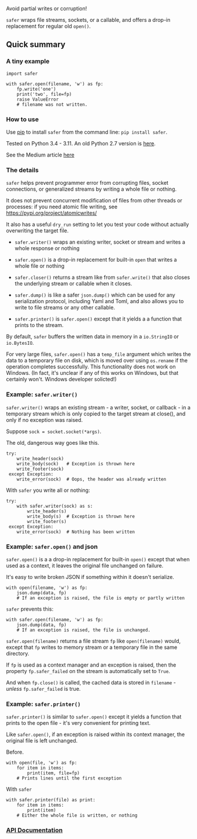 Avoid partial writes or corruption!

`safer` wraps file streams, sockets, or a callable, and offers a drop-in
replacement for regular old `open()`.

## Quick summary

### A tiny example

    import safer

    with safer.open(filename, 'w') as fp:
        fp.write('one')
        print('two', file=fp)
        raise ValueError
        # filename was not written.


### How to use

Use [pip](https://pypi.org/project/pip) to install `safer` from the command
line: `pip install safer`.

Tested on Python 3.4 - 3.11.  An old Python 2.7 version
is [here](https://github.com/rec/safer/tree/v2.0.5).

See the Medium article [here](https://medium.com/@TomSwirly/%EF%B8%8F-safer-a-safer-file-writer-%EF%B8%8F-5fe267dbe3f5)

### The details

`safer` helps prevent programmer error from corrupting files, socket
connections, or generalized streams by writing a whole file or nothing.

It does not prevent concurrent modification of files from other threads or
processes: if you need atomic file writing, see
https://pypi.org/project/atomicwrites/

It also has a useful `dry_run` setting to let you test your code without
actually overwriting the target file.

* `safer.writer()` wraps an existing writer, socket or stream and writes a
  whole response or nothing

* `safer.open()` is a drop-in replacement for built-in `open` that
  writes a whole file or nothing

* `safer.closer()` returns a stream like from `safer.write()` that also
  closes the underlying stream or callable when it closes.

* `safer.dump()` is like a safer `json.dump()` which can be used for any
  serialization protocol, including Yaml and Toml, and also allows you to
  write to file streams or any other callable.

* `safer.printer()` is `safer.open()` except that it yields a
  a function that prints to the stream.

By default, `safer` buffers the written data in memory in a `io.StringIO`
or `io.BytesIO`.

For very large files, `safer.open()` has a `temp_file` argument which
writes the data to a temporary file on disk, which is moved over using
`os.rename` if the operation completes successfully.  This functionality
does not work on Windows.  (In fact, it's unclear if any of this works on
Windows, but that certainly won't.  Windows developer solicted!)


### Example: `safer.writer()`

`safer.writer()` wraps an existing stream - a writer, socket, or callback -
in a temporary stream which is only copied to the target stream at close(), and
only if no exception was raised.

Suppose `sock = socket.socket(*args)`.

The old, dangerous way goes like this.

    try:
        write_header(sock)
        write_body(sock)   # Exception is thrown here
        write_footer(sock)
     except Exception:
        write_error(sock)  # Oops, the header was already written

With `safer` you write all or nothing:

    try:
        with safer.writer(sock) as s:
            write_header(s)
            write_body(s)  # Exception is thrown here
            write_footer(s)
     except Exception:
        write_error(sock)  # Nothing has been written

### Example: `safer.open()` and json

`safer.open()` is a a drop-in replacement for built-in `open()` except that when
used as a context, it leaves the original file unchanged on failure.

It's easy to write broken JSON if something within it doesn't serialize.

    with open(filename, 'w') as fp:
        json.dump(data, fp)
        # If an exception is raised, the file is empty or partly written

`safer` prevents this:

    with safer.open(filename, 'w') as fp:
        json.dump(data, fp)
        # If an exception is raised, the file is unchanged.

`safer.open(filename)` returns a file stream `fp` like `open(filename)`
would, except that `fp` writes to memory stream or a temporary file in the
same directory.

If `fp` is used as a context manager and an exception is raised, then the
property `fp.safer_failed` on the stream is automatically set to `True`.

And when `fp.close()` is called, the cached data is stored in `filename` -
*unless* `fp.safer_failed` is true.

### Example: `safer.printer()`

`safer.printer()` is similar to `safer.open()` except it yields a function
that prints to the open file - it's very convenient for printing text.

Like `safer.open()`, if an exception is raised within its context manager,
the original file is left unchanged.

Before.

    with open(file, 'w') as fp:
        for item in items:
            print(item, file=fp)
        # Prints lines until the first exception

With `safer`

    with safer.printer(file) as print:
        for item in items:
            print(item)
        # Either the whole file is written, or nothing


### [API Documentation](https://rec.github.io/safer#safer--api-documentation)
